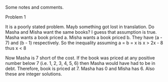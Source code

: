 Some notes and comments.

Problem 1

It is a poorly stated problem. Mayb something got lost in translation. Do Masha and Misha want the same books? I guess that assumption is true.
Masha wants a book priced a. Misha wants a book priced b. They have (a - 7) and (b - 1) respectively.
So the inequality assuming a = b = x is
x > 2x - 8
thus
x < 8

Now Masha is 7 short of the cost. If the book was priced at any positive number below 7 (i.e. 1, 2, 3, 4, 5, 6) then Masha would have had to be in debt.
Therefore, book is priced at 7. Masha has 0 and Misha has 6.
Also these are integer solutions.
